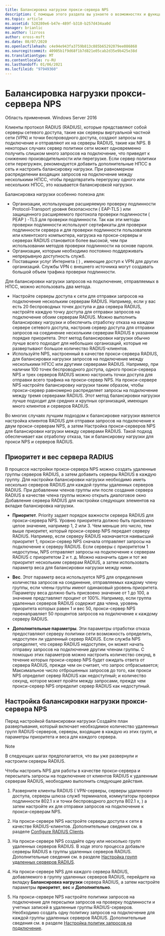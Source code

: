 ```yaml
---
title: Балансировка нагрузки прокси-сервера NPS
description: С помощью этого раздела вы узнаете о возможностях и функциях VPN в Windows Server 2016 и Windows 10.
ms.topic: article
ms.assetid: 528280e6-b47e-489f-b310-b257d434aa0d
manager: brianlic
ms.author: lizross
author: eross-msft
ms.date: 08/07/2020
ms.openlocfilehash: c4e94e943fa3759b813c885b65292079ee086868
ms.sourcegitcommit: 40905b1f9d68f1b7d821e05cab2d35e9b425e38d
ms.translationtype: MT
ms.contentlocale: ru-RU
ms.lasthandoff: 01/06/2021
ms.locfileid: "97949360"
---
```

# <a name="nps-proxy-server-load-balancing"></a>Балансировка нагрузки прокси-сервера NPS

Область применения. Windows Server 2016

Клиенты протокол RADIUS (RADIUS), которые представляют собой серверы сетевого доступа, такие как серверы виртуальной частной сети (VPN) и точки беспроводного доступа, создают запросы на подключение и отправляют их на серверы RADIUS, такие как NPS. В некоторых случаях сервер политики сети может одновременно получить слишком много запросов на подключение, что приведет к снижению производительности или перегрузке. Если сервер политики сети перегружен, рекомендуется добавить дополнительные НПСС в сеть и настроить балансировку нагрузки. При равномерном распределении входящих запросов на подключение между несколькими НПСС, чтобы предотвратить перегрузку одного или нескольких НПСС, это называется балансировкой нагрузки.

Балансировка нагрузки особенно полезна для:

- Организации, использующие расширяемую проверку подлинности Protocol-Transport уровня безопасности \( EAP-TLS \) или защищенного расширяемого протокола проверки подлинности \( PEAP \) -TLS для проверки подлинности. Так как эти методы проверки подлинности используют сертификаты для проверки подлинности сервера и для проверки подлинности пользователя или клиентского компьютера, нагрузка на прокси-серверы и серверах RADIUS становится более высокой, чем при использовании методов проверки подлинности на основе пароля.
- Организации, которым необходимо постоянно поддерживать непрерывную доступность служб.
- Поставщики услуг Интернета \( \) , имеющие доступ к VPN для других организаций. Службы VPN с внешнего источника могут создавать большой объем трафика проверки подлинности.

Для балансировки нагрузки запросов на подключение, отправляемых в НПСС, можно использовать два метода.

- Настройте серверы доступа к сети для отправки запросов на подключение нескольким серверам RADIUS. Например, если у вас есть 20 беспроводных точек доступа и два сервера RADIUS, настройте каждую точку доступа для отправки запросов на подключение обоим серверам RADIUS. Можно выполнить балансировку нагрузки и обеспечить отработку отказа на каждом сервере сетевого доступа, настроив сервер доступа для отправки запросов на соединение нескольким серверам RADIUS в указанном порядке приоритета. Этот метод балансировки нагрузки обычно лучше всего подходит для небольших организаций, которые не развертывают большое количество RADIUS-клиентов.
- Используйте NPS, настроенный в качестве прокси-сервера RADIUS, для балансировки нагрузки запросов на подключение между несколькими НПСС или другими серверами RADIUS. Например, при наличии 100 точек беспроводного доступа, одного прокси-сервера NPS и трех серверов RADIUS можно настроить точки доступа для отправки всего трафика на прокси-сервер NPS. На прокси-сервере NPS настройте балансировку нагрузки таким образом, чтобы прокси-сервер равномерно распределяет запросы на подключение между тремя серверами RADIUS. Этот метод балансировки нагрузки лучше подходит для средних и крупных организаций, имеющих много клиентов и серверов RADIUS.

Во многих случаях лучшим подходом к балансировке нагрузки является настройка клиентов RADIUS для отправки запросов на подключение к двум прокси-серверам NPS, а затем Настройка прокси-серверов NPS для балансировки нагрузки между серверами RADIUS. Такой подход обеспечивает как отработку отказа, так и балансировку нагрузки для прокси NPS и серверов RADIUS.

## <a name="radius-server-priority-and-weight"></a>Приоритет и вес сервера RADIUS

В процессе настройки прокси-сервера NPS можно создать удаленные группы серверов RADIUS, а затем добавить серверы RADIUS в каждую группу. Для настройки балансировки нагрузки необходимо иметь несколько серверов RADIUS для каждой группы удаленных серверов RADIUS. При добавлении членов группы или после создания сервера RADIUS в качестве члена группы можно открыть диалоговое окно Добавление сервера RADIUS для настройки следующих элементов на вкладке балансировка нагрузки.

- **Приоритет**. Priority задает порядок важности сервера RADIUS для прокси-сервера NPS. Уровню приоритета должно быть присвоено целое значение, например 1, 2 или 3. Чем меньше это число, тем выше приоритет, который прокси-сервер NPS передает серверу RADIUS. Например, если серверу RADIUS назначается наивысший приоритет 1, прокси-сервер NPS сначала отправляет запросы на подключение к серверу RADIUS. Если серверы с приоритетом 1 недоступны, NPS отправляет запросы на подключение к серверам RADIUS с приоритетом 2 и т. д. Можно назначить один и тот же приоритет нескольким серверам RADIUS, а затем использовать параметр веса для балансировки нагрузки между ними.

- **Вес**. Этот параметр веса используется NPS для определения количества запросов на соединение, отправляемых каждому члену группы, если члены группы имеют одинаковый уровень приоритета. Параметру веса должно быть присвоено значение от 1 до 100, а значение представляет процент от 100%. Например, если группа удаленных серверов RADIUS содержит два члена, уровень приоритета которых равен 1 и вес 50, прокси-сервер NPS перенаправляет 50 процентов запросов на подключение к каждому серверу RADIUS.

- **Дополнительные параметры**. Эти параметры отработки отказа предоставляют серверу политики сети возможность определить, недоступен ли удаленный сервер RADIUS. Если служба NPS определяет, что сервер RADIUS недоступен, он может начать отправку запросов на подключение другим членам группы. С помощью этих параметров можно настроить количество секунд, в течение которых прокси-сервер NPS будет ожидать ответа от сервера RADIUS, прежде чем он считает, что запрос отбрасывается; Максимальное число отброшенных запросов до того, как прокси NPS определит сервер RADIUS как недоступный; и количество секунд, которое может пройти между запросами, прежде чем прокси-сервер NPS определит сервер RADIUS как недоступный.

## <a name="configure-nps-proxy-load-balancing"></a>Настройка балансировки нагрузки прокси-сервера NPS

Перед настройкой балансировки нагрузки Создайте план развертывания, который включает необходимое количество удаленных групп RADIUS-серверов, серверы, входящие в каждую из этих групп, и параметры приоритета и веса для каждого сервера.

>[!NOTE]
>В следующих шагах предполагается, что вы уже развернули и настроили серверы RADIUS.

Чтобы настроить NPS для работы в качестве прокси-сервера и пересылать запросы на подключение от клиентов RADIUS к удаленным серверам RADIUS, необходимо выполнить следующие действия.

1. Разверните клиенты RADIUS \( VPN-серверы, серверы удаленного доступа, серверы шлюза служб терминалов, коммутаторы проверки подлинности 802.1 x и точки беспроводного доступа 802.1 x, \) а затем настройте их для отправки запросов на подключение к прокси-серверам NPS.

2. На прокси-сервере NPS настройте серверы доступа к сети в качестве RADIUS-клиентов. Дополнительные сведения см. в разделе [Configure RADIUS Clients](./nps-radius-clients-configure.md).

3. На прокси-сервере NPS создайте одну или несколько групп удаленных серверов RADIUS. В ходе этого процесса добавьте серверы RADIUS в группы удаленных серверов RADIUS. Дополнительные сведения см. в разделе [Настройка групп удаленных серверов RADIUS](./nps-crp-rrsg-configure.md).

4. На прокси-сервере NPS для каждого сервера RADIUS, добавляемого в группу удаленных серверов RADIUS, перейдите на вкладку **Балансировка нагрузки** сервера RADIUS, а затем настройте параметры **приоритет**, **вес** и **Дополнительно**.

5. На прокси-сервере NPS настройте политики запросов на подключение для пересылки запросов на проверку подлинности и учетных записей в удаленные группы RADIUS-серверов. Необходимо создать одну политику запросов на подключение для каждой группы удаленных серверов RADIUS. Дополнительные сведения см. в разделе [Настройка политик запросов на подключение](./nps-crp-configure.md).